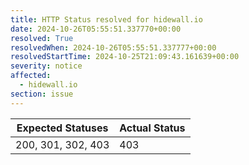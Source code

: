 ```yaml
---
title: HTTP Status resolved for hidewall.io
date: 2024-10-26T05:55:51.337770+00:00
resolved: True
resolvedWhen: 2024-10-26T05:55:51.337777+00:00
resolvedStartTime: 2024-10-25T21:09:43.161639+00:00
severity: notice
affected:
  - hidewall.io
section: issue
---
```


| Expected Statuses | Actual Status  |
|-------------------|----------------|
| 200, 301, 302, 403 | 403 |
